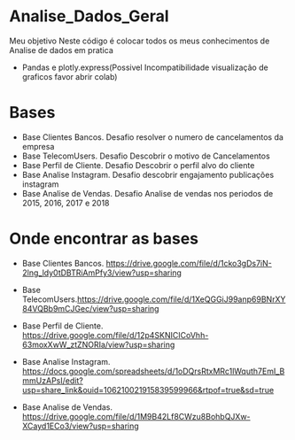 # Analise_Dados_Geral

Meu objetivo Neste código é colocar todos os meus conhecimentos de Analise de dados em pratica
- Pandas e plotly.express(Possivel Incompatibilidade visualização de graficos favor abrir colab) 

# Bases
- Base Clientes Bancos. Desafio resolver o numero de cancelamentos da empresa
- Base TelecomUsers. Desafio Descobrir o motivo de Cancelamentos
- Base Perfil de Cliente. Desafio Descobrir o perfil alvo do cliente
- Base Analise Instagram. Desafio descobrir engajamento publicações instagram
- Base Analise de Vendas. Desafio Analise de vendas nos periodos de 2015, 2016, 2017 e 2018

# Onde encontrar as bases
- Base Clientes Bancos. https://drive.google.com/file/d/1cko3gDs7iN-2lng_ldy0tDBTRiAmPfy3/view?usp=sharing

- Base TelecomUsers.https://drive.google.com/file/d/1XeQGGiJ99anp69BNrXY84VQBb9mCJGec/view?usp=sharing

- Base Perfil de Cliente. https://drive.google.com/file/d/12p4SKNICICoVhh-63moxXwW_ztZNORIa/view?usp=sharing

- Base Analise Instagram. https://docs.google.com/spreadsheets/d/1oDQrsRtxMRc1lWquth7EmI_BmmUzAPsI/edit?usp=share_link&ouid=106210021915839599966&rtpof=true&sd=true

- Base Analise de Vendas. https://drive.google.com/file/d/1M9B42Lf8CWzu8BohbQJXw-XCayd1ECo3/view?usp=sharing
